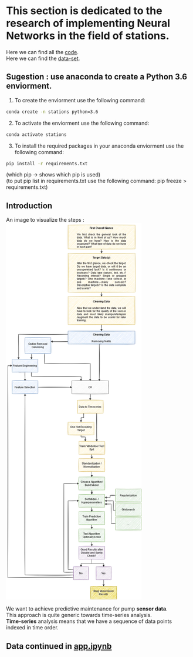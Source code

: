 # This section is dedicated to the research of implementing Neural Networks in the field of stations.

Here we can find all the [code](https://github.com/JanderHungrige/PumpSensor).\
Here we can find the [data-set](https://ga-data-cases.s3.eu-central-1.amazonaws.com/pump_sensor.zip).


## Sugestion : use anaconda to create a Python 3.6 enviorment.

1. To create the enviorment use the following command:

```bash
conda create -n stations python=3.6
```

2. To activate the enviorment use the following command:

```bash
conda activate stations
```

3. To install the required packages in your anaconda enviorment use the following command:

```bash
pip install -r requirements.txt
```
(which pip -> shows which pip is used)\
(to put pip list in requirements.txt use the following command: pip freeze > requirements.txt)


## Introduction

An image to visualize the steps :  ![Alt text](image.png)

We want to achieve predictive maintenance for pump **sensor data**.\
This approach is quite generic towards time-series analysis.\
**Time-series** analysis means that we have a sequence of data points indexed in time order.

## Data continued in [app.ipynb](./app.ipynb)